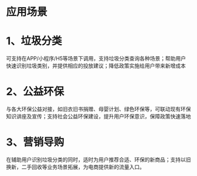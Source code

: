 # 应用场景

# 1、垃圾分类
可支持在APP/小程序/H5等场景下调用，支持垃圾分类查询各种场景；帮助用户快速识别垃圾类别，并提供相应的投放建议；降低政策实施给用户带来新增成本

# 2、公益环保
与各大环保公益对接，如旧衣旧书捐赠、母婴计划、绿色环保等，可联动现有环保知识讲座及宣传；支持社会公益环保建设，提升用户环保意识，保障政策快速落地

# 3、营销导购
在辅助用户识别垃圾分类的同时，适时为用户推荐合适、环保的新商品；支持以旧换新，二手回收等业务场景拓展，为电商提供新的流量入口。